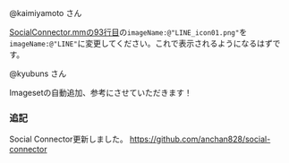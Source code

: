@kaimiyamoto さん

[SocialConnector.mmの93行目](https://github.com/anchan828/social-connector/blob/master/Assets/Plugins/iOS/SocialConnector.mm#L93)の`imageName:@"LINE_icon01.png"`を`imageName:@"LINE"`に変更してください。これで表示されるようになるはずです。

@kyubuns さん

Imagesetの自動追加、参考にさせていただきます！

### 追記
Social Connector更新しました。
https://github.com/anchan828/social-connector
